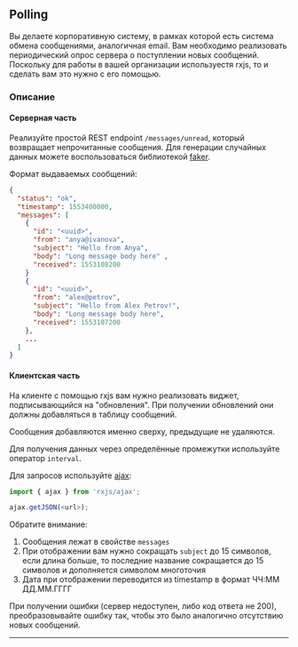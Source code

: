 ## Polling

Вы делаете корпоративную систему, в рамках которой есть система обмена сообщениями, аналогичная email. Вам необходимо реализовать периодический опрос сервера о поступлении новых сообщений. Поскольку для работы в вашей организации используестя rxjs, то и сделать вам это нужно с его помощью.

### Описание

#### Серверная часть

Реализуйте простой REST endpoint `/messages/unread`, который возвращает непрочитанные сообщения. Для генерации случайных данных можете воспользоваться библиотекой [faker](https://www.npmjs.com/package/@faker-js/faker).

Формат выдаваемых сообщений:
```json
{
  "status": "ok",
  "timestamp": 1553400000,
  "messages": [
    {
      "id": "<uuid>",
      "from": "anya@ivanova",
      "subject": "Hello from Anya",
      "body": "Long message body here" ,
      "received": 1553108200
    }
    {
      "id": "<uuid>",
      "from": "alex@petrov",
      "subject": "Hello from Alex Petrov!",
      "body": "Long message body here",
      "received": 1553107200
    },
    ...
  ]
}
```

#### Клиентская часть

На клиенте с помощью rxjs вам нужно реализовать виджет, подписывающийся на "обновления". При получении обновлений они должны добавляться в таблицу сообщений.


Сообщения добавляются именно сверху, предыдущие не удаляются.

Для получения данных через определённые промежутки используйте оператор `interval`.

Для запросов используйте [ajax](https://rxjs-dev.firebaseapp.com/api/ajax/ajax):
```javascript
import { ajax } from 'rxjs/ajax';

ajax.getJSON(<url>);
```

Обратите внимание:
1. Сообщения лежат в свойстве `messages`
1. При отображении вам нужно сокращать `subject` до 15 символов, если длина больше, то последние название сокращается до 15 символов и дополняется символом многоточия
1. Дата при отображении переводится из timestamp в формат ЧЧ:ММ ДД.ММ.ГГГГ

При получении ошибки (сервер недоступен, либо код ответа не 200), преобразовывайте ошибку так, чтобы это было аналогично отсутствию новых сообщений.

---